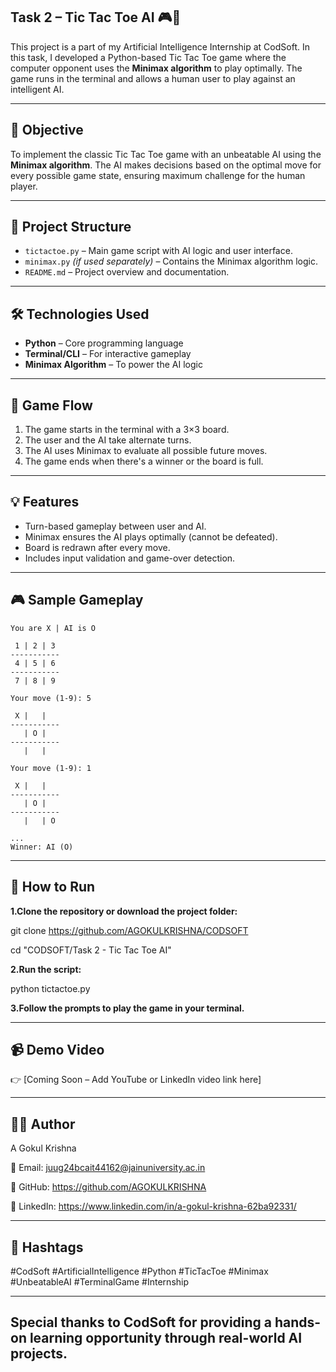 ## Task 2 – Tic Tac Toe AI 🎮🧠

This project is a part of my Artificial Intelligence Internship at CodSoft. In this task, I developed a Python-based Tic Tac Toe game where the computer opponent uses the **Minimax algorithm** to play optimally. The game runs in the terminal and allows a human user to play against an intelligent AI.

---

## 🎯 Objective

To implement the classic Tic Tac Toe game with an unbeatable AI using the **Minimax algorithm**. The AI makes decisions based on the optimal move for every possible game state, ensuring maximum challenge for the human player.

---

## 📂 Project Structure

- `tictactoe.py` – Main game script with AI logic and user interface.
- `minimax.py` *(if used separately)* – Contains the Minimax algorithm logic.
- `README.md` – Project overview and documentation.

---

## 🛠 Technologies Used

- **Python** – Core programming language
- **Terminal/CLI** – For interactive gameplay
- **Minimax Algorithm** – To power the AI logic

---

## 🔄 Game Flow

1. The game starts in the terminal with a 3×3 board.
2. The user and the AI take alternate turns.
3. The AI uses Minimax to evaluate all possible future moves.
4. The game ends when there's a winner or the board is full.

---

## 💡 Features

- Turn-based gameplay between user and AI.
- Minimax ensures the AI plays optimally (cannot be defeated).
- Board is redrawn after every move.
- Includes input validation and game-over detection.

---

## 🎮 Sample Gameplay

```text
You are X | AI is O

 1 | 2 | 3
-----------
 4 | 5 | 6
-----------
 7 | 8 | 9

Your move (1-9): 5

 X |   |  
-----------
   | O |  
-----------
   |   |  

Your move (1-9): 1

 X |   |  
-----------
   | O |  
-----------
   |   | O

...
Winner: AI (O)

```
------------------------

## 🚀 How to Run

**1.Clone the repository or download the project folder:**

git clone https://github.com/AGOKULKRISHNA/CODSOFT

cd "CODSOFT/Task 2 - Tic Tac Toe AI"



**2.Run the script:**

python tictactoe.py



**3.Follow the prompts to play the game in your terminal.**

----------------------------

## 📹 Demo Video

👉 [Coming Soon – Add YouTube or LinkedIn video link here]

---------------------------

## 👨‍💻 Author

 A Gokul Krishna 

📧 Email: juug24bcait44162@jainuniversity.ac.in

🔗 GitHub: https://github.com/AGOKULKRISHNA

🔗 LinkedIn: https://www.linkedin.com/in/a-gokul-krishna-62ba92331/

-----------------------------

## 🔖 Hashtags

#CodSoft #ArtificialIntelligence #Python #TicTacToe #Minimax #UnbeatableAI #TerminalGame #Internship

-----------------------------

## Special thanks to CodSoft for providing a hands-on learning opportunity through real-world AI projects.




